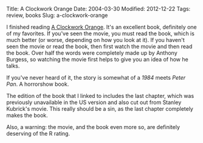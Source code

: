 Title: A Clockwork Orange
Date: 2004-03-30
Modified: 2012-12-22
Tags: review, books
Slug: a-clockwork-orange

I finished reading <a href="http://www.amazon.com/exec/obidos/tg/detail/-/0393312836/qid=1080701333/sr=8-2/ref=pd_ka_2/102-7557970-0328153?v=glance&s=books&n=507846" >A Clockwork Orange</a>. It's an excellent book, definitely one of my favorites. If you've seen the movie, you must read the book, which is much better (or worse, depending on how you look at it). If you haven't seen the movie or read the book, then first watch the movie and then read the book. Over half the words were completely made up by Anthony Burgess, so watching the movie first helps to give you an idea of how he talks.

If you've never heard of it, the story is somewhat of a <i>1984</i> meets <i>Peter Pan</i>. A horrorshow book.

The edition of the book that I linked to includes the last chapter, which was previously unavailable in the US version and also cut out from Stanley Kubrick's movie. This really should be a sin, as the last chapter completely makes the book.

Also, a warning: the movie, and the book even more so, are definitely deserving of the R rating.
